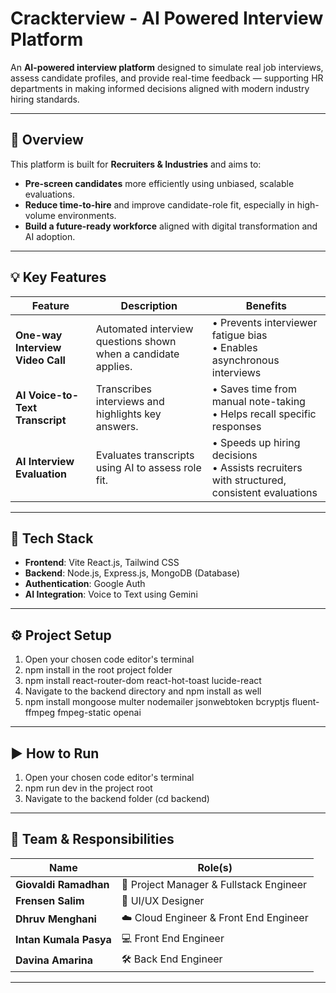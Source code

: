 # Crackterview - AI Powered Interview Platform

An **AI-powered interview platform** designed to simulate real job interviews, assess candidate profiles, and provide real-time feedback — supporting HR departments in making informed decisions aligned with modern industry hiring standards.

---    

## 🌟 Overview

This platform is built for **Recruiters & Industries** and aims to:

-  **Pre-screen candidates** more efficiently using unbiased, scalable evaluations.
-  **Reduce time-to-hire** and improve candidate-role fit, especially in high-volume environments.
-  **Build a future-ready workforce** aligned with digital transformation and AI adoption.


---

## 💡 Key Features

| Feature                     | Description                                                                                         | Benefits                                                                                                 |
|----------------------------|-----------------------------------------------------------------------------------------------------|----------------------------------------------------------------------------------------------------------|
| **One-way Interview Video Call** | Automated interview questions shown when a candidate applies.                                      | • Prevents interviewer fatigue bias  <br> • Enables asynchronous interviews                               |
| **AI Voice-to-Text Transcript**  | Transcribes interviews and highlights key answers.                                                 | • Saves time from manual note-taking <br> • Helps recall specific responses                               |
| **AI Interview Evaluation**      | Evaluates transcripts using AI to assess role fit.                                                 | • Speeds up hiring decisions <br> • Assists recruiters with structured, consistent evaluations            |

---

## 🧰 Tech Stack

- **Frontend**: Vite React.js, Tailwind CSS  
- **Backend**: Node.js, Express.js, MongoDB (Database)
- **Authentication**: Google Auth 
- **AI Integration**: Voice to Text using Gemini

---

## ⚙️ Project Setup

1. Open your chosen code editor's terminal
2. npm install in the root project folder
3. npm install react-router-dom react-hot-toast lucide-react 
3. Navigate to the backend directory and npm install as well
5. npm install mongoose multer nodemailer jsonwebtoken bcryptjs fluent-ffmpeg fmpeg-static openai 


---

## ▶️ How to Run

1. Open your chosen code editor's terminal
2. npm run dev in the project root
3. Navigate to the backend folder (cd backend)

---

## 👥 Team & Responsibilities

| Name                   | Role(s)                                         |
|------------------------|-------------------------------------------------|
| **Giovaldi Ramadhan**  | 🧭 Project Manager & Fullstack Engineer         |
| **Frensen Salim**      | 🎨 UI/UX Designer                               |
| **Dhruv Menghani**     | ☁️ Cloud Engineer & Front End Engineer         |
| **Intan Kumala Pasya** | 💻 Front End Engineer                           |
| **Davina Amarina**     | 🛠️ Back End Engineer                            |

---




